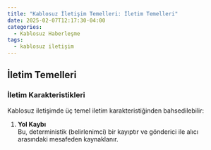 ```yaml
---
title: "Kablosuz İletişim Temelleri: İletim Temelleri"
date: 2025-02-07T12:17:30-04:00
categories:
  - Kablosuz Haberleşme
tags:
  - kablosuz iletişim
---
```


## İletim Temelleri

### İletim Karakteristikleri

Kablosuz iletişimde üç temel iletim karakteristiğinden bahsedilebilir:

1. **<span class="hover-term" data-tooltip="Path Loss">Yol Kaybı</span>**  
   Bu, deterministik (belirlenimci) bir kayıptır ve gönderici ile alıcı arasındaki mesafeden kaynaklanır.

